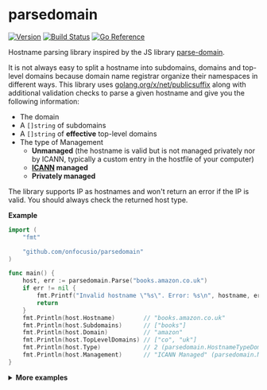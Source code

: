 # parsedomain

[![Version](https://img.shields.io/github/v/release/onfocusio/parsedomain?include_prereleases)](https://github.com/onfocusio/parsedomain/releases)
[![Build Status](https://github.com/onfocusio/parsedomain/workflows/Test/badge.svg)](https://github.com/onfocusio/parsedomain/actions)
[![Go Reference](https://pkg.go.dev/badge/github.com/onfocusio/parsedomain.svg)](https://pkg.go.dev/github.com/onfocusio/parsedomain)

Hostname parsing library inspired by the JS library [parse-domain](https://github.com/peerigon/parse-domain).

It is not always easy to split a hostname into subdomains, domains and top-level domains because domain name registrar organize their namespaces in different ways. This library uses [golang.org/x/net/publicsuffix](https://pkg.go.dev/golang.org/x/net/publicsuffix) along with additional validation checks to parse a given hostname and give you the following information:
- The domain
- A `[]string` of subdomains
- A `[]string` of **effective** top-level domains
- The type of Management
    - **Unmanaged** (the hostname is valid but is not managed privately nor by ICANN, typically a custom entry in the hostfile of your computer)
    - **[ICANN](https://www.icann.org/) managed**
    - **Privately managed**

The library supports IP as hostnames and won't return an error if the IP is valid. You should always check the returned host type.

**Example**
```go
import (
	"fmt"

	"github.com/onfocusio/parsedomain"
)

func main() {
    host, err := parsedomain.Parse("books.amazon.co.uk")
    if err != nil {
        fmt.Printf("Invalid hostname \"%s\". Error: %s\n", hostname, err.Error())
        return
    }
    fmt.Println(host.Hostname)        // "books.amazon.co.uk"
    fmt.Println(host.Subdomains)      // ["books"]
    fmt.Println(host.Domain)          // "amazon"
    fmt.Println(host.TopLevelDomains) // ["co", "uk"]
    fmt.Println(host.Type)            // 2 (parsedomain.HostnameTypeDomain)
    fmt.Println(host.Management)      // "ICANN Managed" (parsedomain.ManagementICANN)
}
```

<details>
    <summary><b>More examples</b></summary>
  
```go
package main

import (
    "fmt"

    "github.com/onfocusio/parsedomain"
)

func main() {
    hosts := []string{
        "amazon.co.uk",
        "books.amazon.co.uk",
        "www.books.amazon.co.uk",
        "amazon.com",
        "example0.debian.net",
        "example1.debian.org",
        "golang.dev",
        "golang.net",
        "play.golang.org",
        "gophers.in.space.museum",
        "0emm.com",
        "a.0emm.com",
        "b.c.d.0emm.com",
        "there.is.no.such-tld",
        "foo.org",
        "foo.co.uk",
        "foo.dyndns.org",
        "foo.blogspot.co.uk",
        "cromulent",
        "foo.example.com.",
        "127.0.0.1",
        "0000:0000:0000:0000:0000:0000:0000:0001",
        "localhost",
        "",
    }

    for _, hostname := range hosts {
        host, err := parsedomain.Parse(hostname)
        if err != nil {
            fmt.Printf("Invalid hostname \"%s\". Error: %s\n", hostname, err.Error())
            continue
        }
        fmt.Printf("%#v\n", host)
    }
}
```
```
&parsedomain.Host{Hostname:"amazon.co.uk", Domain:"amazon", Management:"ICANN Managed", Subdomains:[]string{}, TopLevelDomains:[]string{"co", "uk"}, Type:parsedomain.HostnameTypeDomain}
&parsedomain.Host{Hostname:"books.amazon.co.uk", Domain:"amazon", Management:"ICANN Managed", Subdomains:[]string{"books"}, TopLevelDomains:[]string{"co", "uk"}, Type:parsedomain.HostnameTypeDomain}
&parsedomain.Host{Hostname:"www.books.amazon.co.uk", Domain:"amazon", Management:"ICANN Managed", Subdomains:[]string{"www", "books"}, TopLevelDomains:[]string{"co", "uk"}, Type:parsedomain.HostnameTypeDomain}
&parsedomain.Host{Hostname:"amazon.com", Domain:"amazon", Management:"ICANN Managed", Subdomains:[]string{}, TopLevelDomains:[]string{"com"}, Type:parsedomain.HostnameTypeDomain}
&parsedomain.Host{Hostname:"example0.debian.net", Domain:"example0", Management:"Privately Managed", Subdomains:[]string{}, TopLevelDomains:[]string{"debian", "net"}, Type:parsedomain.HostnameTypeDomain}
&parsedomain.Host{Hostname:"example1.debian.org", Domain:"debian", Management:"ICANN Managed", Subdomains:[]string{"example1"}, TopLevelDomains:[]string{"org"}, Type:parsedomain.HostnameTypeDomain}
&parsedomain.Host{Hostname:"golang.dev", Domain:"golang", Management:"ICANN Managed", Subdomains:[]string{}, TopLevelDomains:[]string{"dev"}, Type:parsedomain.HostnameTypeDomain}
&parsedomain.Host{Hostname:"golang.net", Domain:"golang", Management:"ICANN Managed", Subdomains:[]string{}, TopLevelDomains:[]string{"net"}, Type:parsedomain.HostnameTypeDomain}
&parsedomain.Host{Hostname:"play.golang.org", Domain:"golang", Management:"ICANN Managed", Subdomains:[]string{"play"}, TopLevelDomains:[]string{"org"}, Type:parsedomain.HostnameTypeDomain}
&parsedomain.Host{Hostname:"gophers.in.space.museum", Domain:"space", Management:"ICANN Managed", Subdomains:[]string{"gophers", "in"}, TopLevelDomains:[]string{"museum"}, Type:parsedomain.HostnameTypeDomain}
&parsedomain.Host{Hostname:"0emm.com", Domain:"0emm", Management:"ICANN Managed", Subdomains:[]string{}, TopLevelDomains:[]string{"com"}, Type:parsedomain.HostnameTypeDomain}
&parsedomain.Host{Hostname:"a.0emm.com", Domain:"0emm", Management:"Privately Managed", Subdomains:[]string{"a"}, TopLevelDomains:[]string{"com"}, Type:parsedomain.HostnameTypeDomain}
&parsedomain.Host{Hostname:"b.c.d.0emm.com", Domain:"c", Management:"Privately Managed", Subdomains:[]string{"b"}, TopLevelDomains:[]string{"d", "0emm", "com"}, Type:parsedomain.HostnameTypeDomain}
Invalid hostname "there.is.no.such-tld". Error: unmanaged hostname: "there.is.no.such-tld"
&parsedomain.Host{Hostname:"foo.org", Domain:"foo", Management:"ICANN Managed", Subdomains:[]string{}, TopLevelDomains:[]string{"org"}, Type:parsedomain.HostnameTypeDomain}
&parsedomain.Host{Hostname:"foo.co.uk", Domain:"foo", Management:"ICANN Managed", Subdomains:[]string{}, TopLevelDomains:[]string{"co", "uk"}, Type:parsedomain.HostnameTypeDomain}
&parsedomain.Host{Hostname:"foo.dyndns.org", Domain:"foo", Management:"Privately Managed", Subdomains:[]string{}, TopLevelDomains:[]string{"dyndns", "org"}, Type:parsedomain.HostnameTypeDomain}
&parsedomain.Host{Hostname:"foo.blogspot.co.uk", Domain:"blogspot", Management:"ICANN Managed", Subdomains:[]string{"foo"}, TopLevelDomains:[]string{"co", "uk"}, Type:parsedomain.HostnameTypeDomain}
Invalid hostname "cromulent". Error: unmanaged hostname: "cromulent"
Invalid hostname "foo.example.com.". Error: unmanaged hostname: "foo.example.com."
&parsedomain.Host{Hostname:"127.0.0.1", Domain:"", Management:"", Subdomains:[]string(nil), TopLevelDomains:[]string(nil), Type:parsedomain.HostnameTypeIP}
&parsedomain.Host{Hostname:"0000:0000:0000:0000:0000:0000:0000:0001", Domain:"", Management:"", Subdomains:[]string(nil), TopLevelDomains:[]string(nil), Type:parsedomain.HostnameTypeIP}
Invalid hostname "localhost". Error: domain is reserved: "localhost"
Invalid hostname "". Error: domain is reserved: ""
```
</details>
